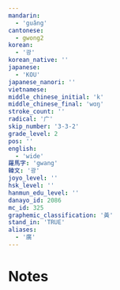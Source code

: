 ```yaml
---
mandarin:
  - 'guǎng'
cantonese:
  - gwong2
korean:
  - '광'
korean_native: ''
japanese:
  - 'KOU'
japanese_nanori: ''
vietnamese:
middle_chinese_initial: 'k'
middle_chinese_final: 'wɑŋ'
stroke_count: ''
radical: '广'
skip_number: '3-3-2'
grade_level: 2
pos: ''
english:
  - 'wide'
羅馬字: 'gwang'
韓文: '광'
joyo_level: ''
hsk_level: ''
hanmun_edu_level: ''
danayo_id: 2086
mc_id: 325
graphemic_classification: '黃'
stand_in: 'TRUE'
aliases:
  - '廣'
---
```


# Notes
